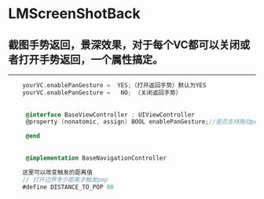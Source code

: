 # LMScreenShotBack
截图手势返回，景深效果，对于每个VC都可以关闭或者打开手势返回，一个属性搞定。
---

---
```Objective-C
    yourVC.enablePanGesture =  YES;（打开返回手势）默认为YES
    yourVC.enablePanGesture =   NO; （关闭返回手势）
    
    
     @interface BaseViewController : UIViewController
     @property (nonatomic, assign) BOOL enablePanGesture;//是否支持拖动pop手势，默认yes,支持手势

     @end
     
     
     @implementation BaseNavigationController

    这里可以改变触发的距离值
    // 打开边界多少距离才触发pop
    #define DISTANCE_TO_POP 80
```



